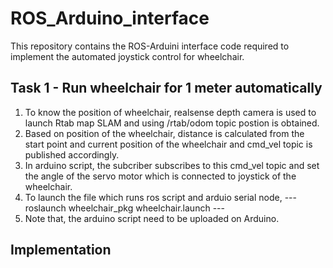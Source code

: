 # ROS_Arduino_interface
This repository contains the ROS-Arduini interface code required to implement the automated joystick control for wheelchair.
## Task 1 - Run wheelchair for 1 meter automatically
1. To know the position of wheelchair, realsense depth camera is used to launch Rtab map SLAM and using /rtab/odom topic postion is obtained. 
2. Based on position of the wheelchair, distance is calculated from the start point and current position of the wheelchair and cmd_vel topic is published accordingly.
3. In arduino script, the subcriber subscribes to this cmd_vel topic and set the angle of the servo motor which is connected to joystick of the wheelchair.
4. To launch the file which runs ros script and arduio serial node,
--- roslaunch wheelchair_pkg wheelchair.launch ---
5. Note that, the arduino script need to be uploaded on Arduino. 

## Implementation 
